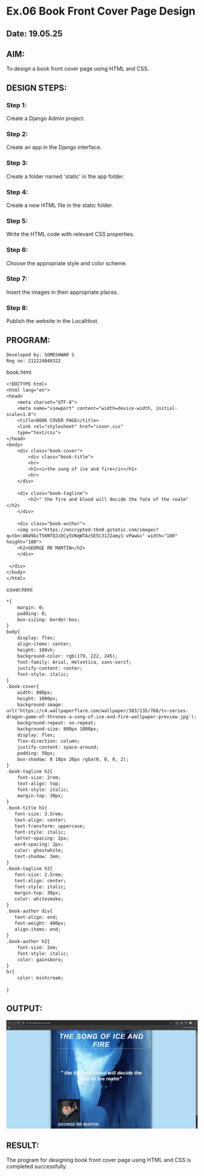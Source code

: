 # Ex.06 Book Front Cover Page Design
## Date: 19.05.25

## AIM:
To design a book front cover page using HTML and CSS.

## DESIGN STEPS:

### Step 1:
Create a Django Admin project.

### Step 2:
Create an app in the Django interface.

### Step 3:
Create a folder named 'static' in the app folder.

### Step 4:
Create a new HTML file in the static folder.

### Step 5:
Write the HTML code with relevant CSS properties.

### Step 6:
Choose the appropriate style and color scheme.

### Step 7:
Insert the images in their appropriate places.

### Step 8:
Publish the website in the LocalHost.

## PROGRAM:
```
Developed by: SOMESHWAR S
Reg no: 212224040322
```
book.html
```
<!DOCTYPE html>
<html lang="en">
<head>
    <meta charset="UTF-8">
    <meta name="viewport" content="width=device-width, initial-scale=1.0">
    <title>BOOK COVER PAGE</title>
    <link rel="stylesheet" href="cover.css"
    type="text/css">
</head>
<body>
    <div class="book-cover">
        <div class="book-title">
        <hr>   
        <h1><i>the song of ice and fire</i></h1>
        <hr>
    </div>

    <div class="book-tagline">
        <h2>" the fire and blood will decide the fate of the realm"</h2>
    </div>

    <div class="book-author">
    <img src="https://encrypted-tbn0.gstatic.com/images?q=tbn:ANd9GcT56NTQJzDCy5VNqWTAzSE5C31J2amy1-vPww&s" width="180" height="180">
    <h2>GEORGE RR MARTIN</h2>
    </div>
   
 </div>
</body>
</html>
```
cover.html
```
*{
    margin: 0;
    padding: 0;
    box-sizing: border-box;
}
body{
    display: flex;
    align-items: center;
    height: 100vh;
    background-color: rgb(179, 222, 245);
    font-family: Arial, Helvetica, sans-serif;
    justify-content: center;
    font-style: italic;
}
.book-cover{
    width: 800px;
    height: 1000px;
    background-image: url('https://c4.wallpaperflare.com/wallpaper/383/135/768/tv-series-dragon-game-of-thrones-a-song-of-ice-and-fire-wallpaper-preview.jpg');
    background-repeat: no-repeat;
    background-size: 800px 1000px;
    display: flex;
    flex-direction: column;
    justify-content: space-around;
    padding: 50px;
    box-shadow: 0 10px 20px rgba(0, 0, 0, 2);
}
.book-tagline h2{
    font-size: 2rem;
    text-align: top;
    font-style: italic;
    margin-top: 30px;
}
.book-title h1{
   font-size: 3.5rem;
   text-align: center;
   text-transform: uppercase;
   font-style: italic;
   letter-spacing: 2px;
   word-spacing: 2px;
   color: ghostwhite;
   text-shadow: 3em; 
}
.book-tagline h2{
   font-size: 2.5rem;
   text-align: center;
   font-style: italic;
   margin-top: 30px;
   color: whitesmoke;
}
.book-author div{
   text-align: end;
   font-weight: 400px;
   align-items: end;
}
.book-author h2{
    font-size: 2em;
    font-style: italic;
    color: gainsboro;
}
hr{
    color: mintcream;
    
}
```


## OUTPUT:
![alt text](<Screenshot 2025-05-20 223018.png>)

## RESULT:
The program for designing book front cover page using HTML and CSS is completed successfully.
